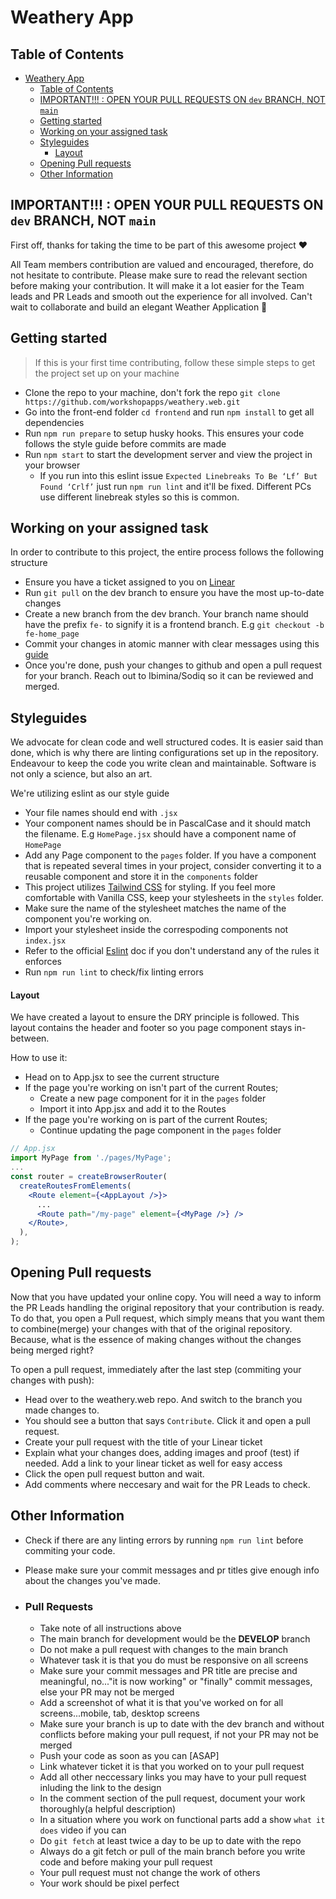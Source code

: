# Weathery App

## Table of Contents

- [Weathery App](#weathery-app)
  - [Table of Contents](#table-of-contents)
  - [IMPORTANT!!! : OPEN YOUR PULL REQUESTS ON `dev` BRANCH, NOT `main`](#important--open-your-pull-requests-on-dev-branch-not-main)
  - [Getting started](#getting-started)
  - [Working on your assigned task](#working-on-your-assigned-task)
  - [Styleguides](#styleguides)
      - [Layout](#layout)
  - [Opening Pull requests](#opening-pull-requests)
  - [Other Information](#other-information)

## IMPORTANT!!! : OPEN YOUR PULL REQUESTS ON `dev` BRANCH, NOT `main`

First off, thanks for taking the time to be part of this awesome project ❤️

All Team members contribution are valued and encouraged, therefore, do not hesitate to contribute. Please make sure to read the relevant section before making your contribution. It will make it a lot easier for the Team leads and PR Leads and smooth out the experience for all involved. Can't wait to collaborate and build an elegant Weather Application 🎉

## Getting started

> If this is your first time contributing, follow these simple steps to get the project set up on your machine

- Clone the repo to your machine, don't fork the repo `git clone https://github.com/workshopapps/weathery.web.git`
- Go into the front-end folder `cd frontend` and run `npm install` to get all dependencies
- Run `npm run prepare` to setup husky hooks. This ensures your code follows the style guide before commits are made
- Run `npm start` to start the development server and view the project in your browser
  - If you run into this eslint issue `Expected Linebreaks To Be ‘Lf’ But Found ‘Crlf’` just run `npm run lint` and it'll be fixed. Different PCs use different linebreak styles so this is common.

## Working on your assigned task

In order to contribute to this project, the entire process follows the following structure

- Ensure you have a ticket assigned to you on [Linear](https://linear.app/team-gear/team/FRO/all)
- Run `git pull` on the dev branch to ensure you have the most up-to-date changes
- Create a new branch from the dev branch. Your branch name should have the prefix `fe-` to signify it is a frontend branch. E.g `git checkout -b fe-home_page`
- Commit your changes in atomic manner with clear messages using this [guide](https://www.conventionalcommits.org/en/v1.0.0/)
- Once you're done, push your changes to github and open a pull request for your branch. Reach out to Ibimina/Sodiq so it can be reviewed and merged.


## Styleguides

We advocate for clean code and well structured codes. It is easier said than done, which is why there are linting configurations set up in the repository. Endeavour to keep the code you write clean and maintainable. Software is not only a science, but also an art.

We're utilizing eslint as our style guide

- Your file names should end with `.jsx`
- Your component names should be in PascalCase and it should match the filename. E.g `HomePage.jsx` should have a component name of `HomePage`
- Add any Page component to the `pages` folder. If you have a component that is repeated several times in your project, consider converting it to a reusable component and store it in the `components` folder
- This project utilizes [Tailwind CSS](https://tailwindcss.com/) for styling. If you feel more comfortable with Vanilla CSS, keep your stylesheets in the `styles` folder.
- Make sure the name of the stylesheet matches the name of the component you're working on.
- Import your stylesheet inside the correspoding components not `index.jsx`
- Refer to the official [Eslint](https://eslint.org/docs/latest/) doc if you don't understand any of the rules it enforces
- Run `npm run lint` to check/fix linting errors

#### Layout

We have created a layout to ensure the DRY principle is followed. This layout contains the header and footer so you page component stays in-between.

How to use it:

- Head on to App.jsx to see the current structure
- If the page you're working on isn't part of the current Routes;
  - Create a new page component for it in the `pages` folder
  - Import it into App.jsx and add it to the Routes
- If the page you're working on is part of the current Routes;
  - Continue updating the page component in the `pages` folder


```jsx
// App.jsx
import MyPage from './pages/MyPage';
...
const router = createBrowserRouter(
  createRoutesFromElements(
    <Route element={<AppLayout />}>
      ...
      <Route path="/my-page" element={<MyPage />} />
    </Route>,
  ),
);
```


## Opening Pull requests

  Now that you have updated your online copy. You will need a way to inform the PR Leads handling the original repository that your contribution is ready. To do that, you open a Pull request, which simply means that you want them to combine(merge) your changes with that of the original repository. Because, what is the essence of making changes without the changes being merged right?

  To open a pull request, immediately after the last step (commiting your changes with push):

  - Head over to the weathery.web repo. And switch to the branch you made changes to.
  - You should see a button that says `Contribute`. Click it and open a pull request. 
  - Create your pull request with the title of your Linear ticket
  - Explain what your changes does, adding images and proof (test) if needed. Add a link to your linear ticket as well for easy access
  - Click the open pull request button and wait.
  - Add comments where neccesary and wait for the PR Leads to check.


## Other Information

- Check if there are any linting errors by running `npm run lint` before commiting your code.
- Please make sure your commit messages and pr titles give enough info about the changes you've made.

- ### Pull Requests

  - Take note of all instructions above
  - The main branch for development would be the **DEVELOP** branch
  - Do not make a pull request with changes to the main branch
  - Whatever task it is that you do must be responsive on all screens
  - Make sure your commit messages and PR title are precise and meaningful, no..."it is now working" or "finally" commit messages, else your PR may not be merged
  - Add a screenshot of what it is that you've worked on for all screens...mobile, tab, desktop screens
  - Make sure your branch is up to date with the dev branch and without conflicts before making your pull request, if not your PR may not be merged
  - Push your code as soon as you can [ASAP]
  - Link whatever ticket it is that you worked on to your pull request
  - Add all other neccessary links you may have to your pull request inluding the link to the design
  - In the comment section of the pull request, document your work thoroughly(a helpful description)
  - In a situation where you work on functional parts add a show `what it does` video if you can
  - Do `git fetch` at least twice a day to be up to date with the repo
  - Always do a git fetch or pull of the main branch before you write code and before making your pull request
  - Your pull request must not change the work of others
  - Your work should be pixel perfect